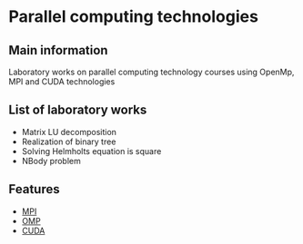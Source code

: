 # Parallel computing technologies
## Main information
Laboratory works on parallel computing technology courses using OpenMp, MPI and CUDA technologies
## List of laboratory works
* Matrix LU decomposition
* Realization of binary tree
* Solving Helmholts equation is square
* NBody problem
## Features
* [MPI](https://www.open-mpi.org/)
* [OMP](https://www.openmp.org/)
* [CUDA](https://developer.nvidia.com/cuda-toolkit)
